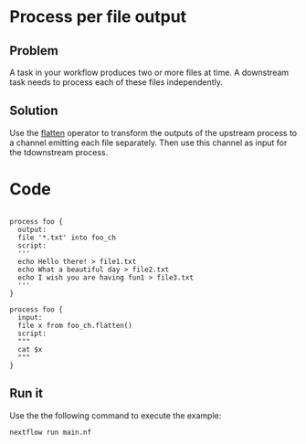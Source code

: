 # Process per file output 

## Problem 

A task in your workflow produces two or more files at time. A downstream task needs to process each
of these files independently.

## Solution

Use the [flatten](https://www.nextflow.io/docs/latest/operator.html#flatten) operator to 
transform the outputs of the upstream process to a channel emitting each file separately. 
Then use this channel as input for the tdownstream process. 


# Code 

```nextflow

process foo {
  output:
  file '*.txt' into foo_ch 
  script:
  '''
  echo Hello there! > file1.txt
  echo What a beautiful day > file2.txt
  echo I wish you are having fun1 > file3.txt 
  ''' 
}

process foo {
  input: 
  file x from foo_ch.flatten()
  script:
  """
  cat $x
  """
}
```

## Run it

Use the the following command to execute the example:

    nextflow run main.nf

